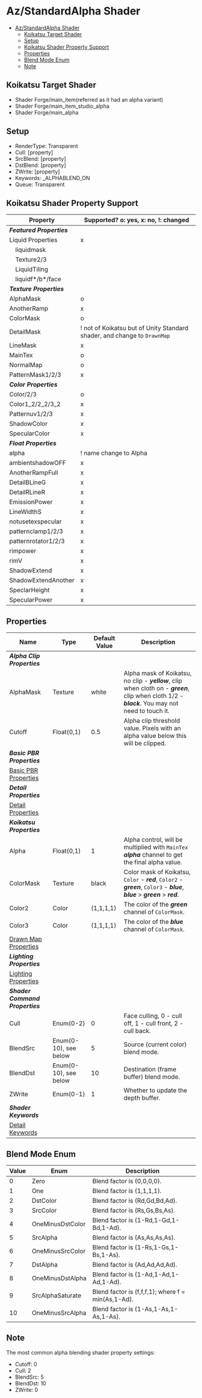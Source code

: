 # Az/StandardAlpha Shader

- [Az/StandardAlpha Shader](#azstandardalpha-shader)
  - [Koikatsu Target Shader](#koikatsu-target-shader)
  - [Setup](#setup)
  - [Koikatsu Shader Property Support](#koikatsu-shader-property-support)
  - [Properties](#properties)
  - [Blend Mode Enum](#blend-mode-enum)
  - [Note](#note)

## Koikatsu Target Shader
- Shader Forge/main_item(referred as it had an alpha variant)
- Shader Forge/main_item_studio_alpha
- Shader Forge/main_alpha

## Setup
- RenderType: Transparent    
- Cull: [property]     
- SrcBlend: [property]     
- DstBlend: [property]     
- ZWrite: [property]     
- Keywords: _ALPHABLEND_ON 
- Queue: Transparent    

## Koikatsu Shader Property Support
| Property                  | Supported? o: yes, x: no, !: changed                                     |
| ------------------------- | ------------------------------------------------------------------------ |
| ***Featured Properties*** |                                                                          |
| Liquid Properties         | x                                                                        |
| &#x3000;liquidmask        |                                                                          |
| &#x3000;Texture2/3        |                                                                          |
| &#x3000;LiquidTiling      |                                                                          |
| &#x3000;liquidf*/b*/face  |                                                                          |
| ***Texture Properties***  |                                                                          |
| AlphaMask                 | o                                                                        |
| AnotherRamp               | x                                                                        |
| ColorMask                 | o                                                                        |
| DetailMask                | ! not of Koikatsu but of Unity Standard shader, and change to `DrawnMap` |
| LineMask                  | x                                                                        |
| MainTex                   | o                                                                        |
| NormalMap                 | o                                                                        |
| PatternMask1/2/3          | x                                                                        |
| ***Color Properties***    |                                                                          |
| Color/2/3                 | o                                                                        |
| Color1_2/2_2/3_2          | x                                                                        |
| Patternuv1/2/3            | x                                                                        |
| ShadowColor               | x                                                                        |
| SpecularColor             | x                                                                        |
| ***Float Properties***    |                                                                          |
| alpha                     | ! name change to Alpha                                                   |
| ambientshadowOFF          | x                                                                        |
| AnotherRampFull           | x                                                                        |
| DetailBLineG              | x                                                                        |
| DetailRLineR              | x                                                                        |
| EmissionPower             | x                                                                        |
| LineWidthS                | x                                                                        |
| notusetexspecular         | x                                                                        |
| patternclamp1/2/3         | x                                                                        |
| patternrotator1/2/3       | x                                                                        |
| rimpower                  | x                                                                        |
| rimV                      | x                                                                        |
| ShadowExtend              | x                                                                        |
| ShadowExtendAnother       | x                                                                        |
| SpeclarHeight             | x                                                                        |
| SpecularPower             | x                                                                        |

## Properties
| Name                                            | Type                  | Default Value | Description                                                                                                                                        |
| ----------------------------------------------- | --------------------- | ------------- | -------------------------------------------------------------------------------------------------------------------------------------------------- |
| ***Alpha Clip Properties***                     |                       |               |                                                                                                                                                    |
| AlphaMask                                       | Texture               | white         | Alpha mask of Koikatsu, no clip - ***yellow***, clip when cloth on - ***green***, clip when cloth 1/2 - ***black***. You may not need to touch it. |
| Cutoff                                          | Float(0,1)            | 0.5           | Alpha clip threshold value. Pixels with an alpha value below this will be clipped.                                                                 |
| ***Basic PBR Properties***                      |                       |               |                                                                                                                                                    |
| [Basic PBR Properties](basic_pbr_properties.md) |                       |               |                                                                                                                                                    |
| ***Detail Properties***                         |                       |               |                                                                                                                                                    |
| [Detail Properties](detail_properties.md)       |                       |               |                                                                                                                                                    |
| ***Koikatsu Properties***                       |                       |               |                                                                                                                                                    |
| Alpha                                           | Float(0,1)            | 1             | Alpha control, will be multiplied with `MainTex` ***alpha*** channel to get the final alpha value.                                                 |
| ColorMask                                       | Texture               | black         | Color mask of Koikatsu, `Color` - ***red***, `Color2` - ***green***, `Color3` - ***blue***, ***blue*** > ***green*** > ***red***.                  |
| Color2                                          | Color                 | (1,1,1,1)     | The color of the ***green*** channel of `ColorMask`.                                                                                               |
| Color3                                          | Color                 | (1,1,1,1)     | The color of the ***blue*** channel of `ColorMask`.                                                                                                |
| [Drawn Map Properties](drawn_map_properties.md) |                       |               |                                                                                                                                                    |
| ***Lighting Properties***                       |                       |               |                                                                                                                                                    |
| [Lighting Properties](lighting_properties.md)   |                       |               |                                                                                                                                                    |
| ***Shader Command Properties***                 |                       |               |                                                                                                                                                    |
| Cull                                            | Enum(0-2)             | 0             | Face culling, 0 - cull off, 1 - cull front, 2 - cull back.                                                                                         |
| BlendSrc                                        | Enum(0-10), see below | 5             | Source (current color) blend mode.                                                                                                                 |
| BlendDst                                        | Enum(0-10), see below | 10            | Destination (frame buffer) blend mode.                                                                                                             |
| ZWrite                                          | Enum(0-1)             | 1             | Whether to update the depth buffer.                                                                                                                |
| ***Shader Keywords***                           |                       |               |                                                                                                                                                    |
| [Detail Keywords](detail_keywords.md)           |                       |               |                                                                                                                                                    |

## Blend Mode Enum
| Value | Enum             | Description                                        |
| ----- | ---------------- | -------------------------------------------------- |
| 0     | Zero             | Blend factor is (0,0,0,0).                         |
| 1     | One              | Blend factor is (1,1,1,1).                         |
| 2     | DstColor         | Blend factor is (Rd,Gd,Bd,Ad).                     |
| 3     | SrcColor         | Blend factor is (Rs,Gs,Bs,As).                     |
| 4     | OneMinusDstColor | Blend factor is (1-Rd,1-Gd,1-Bd,1-Ad).             |
| 5     | SrcAlpha         | Blend factor is (As,As,As,As).                     |
| 6     | OneMinusSrcColor | Blend factor is (1-Rs,1-Gs,1-Bs,1-As).             |
| 7     | DstAlpha         | Blend factor is (Ad,Ad,Ad,Ad).                     |
| 8     | OneMinusDstAlpha | Blend factor is (1-Ad,1-Ad,1-Ad,1-Ad).             |
| 9     | SrcAlphaSaturate | Blend factor is (f,f,f,1); where f = min(As,1-Ad). |
| 10    | OneMinusSrcAlpha | Blend factor is (1-As,1-As,1-As,1-As).             |
	
## Note
The most common alpha blending shader property settings:
- Cutoff: 0 
- Cull: 2
- BlendSrc: 5
- BlendDst: 10
- ZWrite: 0